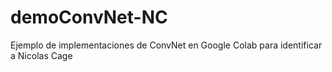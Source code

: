# demoConvNet-NC
 Ejemplo de implementaciones de ConvNet en Google Colab para identificar a Nicolas Cage
